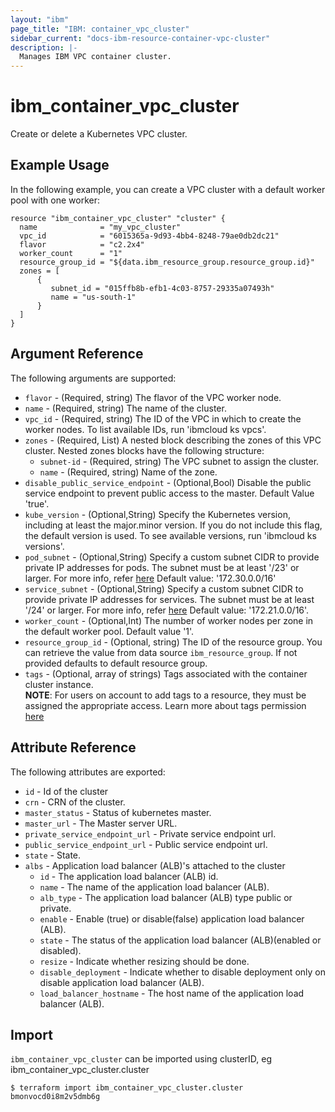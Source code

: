 ```yaml
---
layout: "ibm"
page_title: "IBM: container_vpc_cluster"
sidebar_current: "docs-ibm-resource-container-vpc-cluster"
description: |-
  Manages IBM VPC container cluster.
---
```


# ibm\_container_vpc_cluster

Create or delete a Kubernetes VPC cluster. 

## Example Usage

In the following example, you can create a VPC cluster with a default worker pool with one worker:

```
resource "ibm_container_vpc_cluster" "cluster" {
  name              = "my_vpc_cluster" 
  vpc_id            = "6015365a-9d93-4bb4-8248-79ae0db2dc21"
  flavor            = "c2.2x4"
  worker_count      = "1"
  resource_group_id = "${data.ibm_resource_group.resource_group.id}"
  zones = [
      {
         subnet_id = "015ffb8b-efb1-4c03-8757-29335a07493h"
         name = "us-south-1"
      }
  ]
}

```

## Argument Reference

The following arguments are supported:
* `flavor` - (Required, string) The flavor of the VPC worker node.
* `name` - (Required, string) The name of the cluster.
* `vpc_id` - (Required, string) The ID of the VPC in which to create the worker nodes. To list available IDs, run 'ibmcloud ks vpcs'.
* `zones` - (Required, List) A nested block describing the zones of this VPC cluster. Nested zones blocks have the following structure:
  * `subnet-id` - (Required, string) The VPC subnet to assign the cluster. 
  * `name` - (Required, string) Name of the zone.
* `disable_public_service_endpoint` - (Optional,Bool) Disable the public service endpoint to prevent public access to the master. Default Value 'true'.
* `kube_version` - (Optional,String) Specify the Kubernetes version, including at least the major.minor version. If you do not include this flag, the default version is used. To see available versions, run 'ibmcloud ks versions'.
* `pod_subnet` - (Optional,String) Specify a custom subnet CIDR to provide private IP addresses for pods. The subnet must be at least '/23' or larger. For more info, refer [here](https://cloud.ibm.com/docs/containers?topic=containers-cli-plugin-kubernetes-service-cli#pod-subnet) Default value: '172.30.0.0/16'
* `service_subnet` - (Optional,String) Specify a custom subnet CIDR to provide private IP addresses for services. The subnet must be at least '/24' or larger. For more info, refer [here](https://cloud.ibm.com/docs/containers?topic=containers-cli-plugin-kubernetes-service-cli#service-subnet) Default value: '172.21.0.0/16'.
* `worker_count` - (Optional,Int) The number of worker nodes per zone in the default worker pool. Default value '1'.
* `resource_group_id` - (Optional, string) The ID of the resource group. You can retrieve the value from data source `ibm_resource_group`. If not provided defaults to default resource group.
* `tags` - (Optional, array of strings) Tags associated with the container cluster instance.  
  **NOTE**: For users on account to add tags to a resource, they must be assigned the appropriate access. Learn more about tags permission [here](https://cloud.ibm.com/docs/resources?topic=resources-access)


## Attribute Reference

The following attributes are exported:

* `id` - Id of the cluster
* `crn` - CRN of the cluster.
* `master_status` - Status of kubernetes master.
* `master_url` - The Master server URL.
* `private_service_endpoint_url` - Private service endpoint url.
* `public_service_endpoint_url` - Public service endpoint url.
* `state` - State.
* `albs` - Application load balancer (ALB)'s attached to the cluster
  * `id` - The application load balancer (ALB) id.
  * `name` - The name of the application load balancer (ALB).
  * `alb_type` - The application load balancer (ALB) type public or private.
  * `enable` -  Enable (true) or disable(false) application load balancer (ALB).
  * `state` - The status of the application load balancer (ALB)(enabled or disabled).
  * `resize` - Indicate whether resizing should be done.
  * `disable_deployment` - Indicate whether to disable deployment only on disable application load balancer (ALB).
  * `load_balancer_hostname` - The host name of the application load balancer (ALB).


## Import

`ibm_container_vpc_cluster` can be imported using clusterID, eg ibm_container_vpc_cluster.cluster

```
$ terraform import ibm_container_vpc_cluster.cluster bmonvocd0i8m2v5dmb6g
```